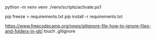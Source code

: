python -m venv venv
./venv/scripts/activate.ps1 

pip freeze > requirements.txt
pip install -r requirements.txt

https://www.freecodecamp.org/news/gitignore-file-how-to-ignore-files-and-folders-in-git/
touch .gitignore